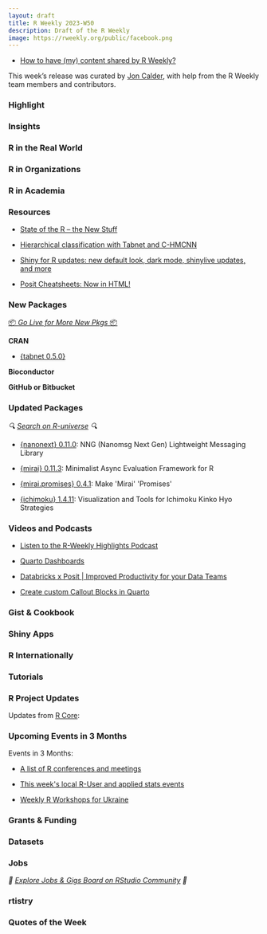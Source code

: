 ```yaml
---
layout: draft
title: R Weekly 2023-W50
description: Draft of the R Weekly
image: https://rweekly.org/public/facebook.png
---
```



+ [How to have (my) content shared by R Weekly?](https://github.com/rweekly/rweekly.org#how-to-have-my-content-shared-by-r-weekly)

This week’s release was curated by [Jon Calder](https://joncalder.co.za), with help from the R Weekly team members and contributors.



### Highlight



### Insights


### R in the Real World



### R in Organizations



### R in Academia



### Resources

+ [State of the R – the New Stuff](https://thingsinflow.dk/2023/12/06/state-of-the-r-the-new-stuff/)

+ [Hierarchical classification with Tabnet and C-HMCNN](https://mlverse.github.io/tabnet/articles/Hierarchical_classification.html)
 
+ [Shiny for R updates: new default look, dark mode, shinylive updates, and more](https://shiny.posit.co/blog/posts/shiny-r-1.8.0/)

+ [Posit Cheatsheets: Now in HTML!](https://posit.co/blog/posit-cheatsheets-now-in-html/)

### New Packages

<p class="added-hostname"><a href="https://rweekly.org/live" target="_blank" class="externalLink">📦 <i>Go Live for More New Pkgs</i> 📦</a></p>


**CRAN**

+ [{tabnet 0.5.0}](https://mlverse.github.io/tabnet/)

**Bioconductor**



**GitHub or Bitbucket**



### Updated Packages

<i>🔍 [Search on R-universe](https://r-universe.dev/search/) 🔍</i>

+ [{nanonext} 0.11.0](https://cran.r-project.org/package=nanonext): NNG (Nanomsg Next Gen) Lightweight Messaging Library

+ [{mirai} 0.11.3](https://cran.r-project.org/package=mirai): Minimalist Async Evaluation Framework for R

+ [{mirai.promises} 0.4.1](https://cran.r-project.org/package=mirai.promises): Make 'Mirai' 'Promises'

+ [{ichimoku} 1.4.11](https://cran.r-project.org/package=ichimoku): Visualization and Tools for Ichimoku Kinko Hyo Strategies

### Videos and Podcasts

+ [Listen to the R-Weekly Highlights Podcast](https://rweekly.fireside.fm/)

+ [Quarto Dashboards](https://www.youtube.com/watch?v=_VGJIPRGTy4)

+ [Databricks x Posit | Improved Productivity for your Data Teams](https://www.youtube.com/watch?v=iShpyDxzMeE)

+ [Create custom Callout Blocks in Quarto](https://www.youtube.com/watch?v=DDQO_3R-q74)

### Gist & Cookbook



### Shiny Apps



### R Internationally



### Tutorials



<!--<div class="post-more-begin></div><div class="post-more-end"></div>-->

### R Project Updates

Updates from [R Core](http://developer.r-project.org/blosxom.cgi/R-devel/NEWS):


### Upcoming Events in 3 Months

Events in 3 Months:


+ [A list of R conferences and meetings](https://jumpingrivers.github.io/meetingsR/events.html)

+ [This week's local R-User and applied stats events](https://community.rstudio.com/c/irl)

+ [Weekly R Workshops for Ukraine](https://sites.google.com/view/dariia-mykhailyshyna/main/r-workshops-for-ukraine)

### Grants & Funding


### Datasets


### Jobs

<i>💼 [Explore Jobs & Gigs Board on RStudio Community](https://community.rstudio.com/c/jobs/) 💼</i>

### rtistry


### Quotes of the Week
